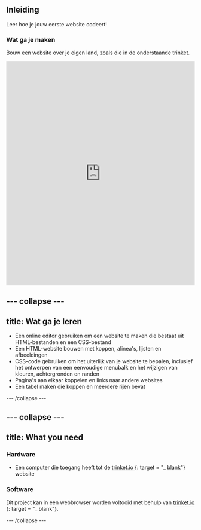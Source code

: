 ## Inleiding

Leer hoe je jouw eerste website codeert!

### Wat ga je maken

Bouw een website over je eigen land, zoals die in de onderstaande trinket.

<div class="scratch-preview">
  <iframe src="https://trinket.io/embed/html/8d5e6e8aad" width="100%" height="600" frameborder="0" marginwidth="0" marginheight="0" allowfullscreen></iframe>
</div>

## \--- collapse \---

## title: Wat ga je leren

+ Een online editor gebruiken om een ​​website te maken die bestaat uit HTML-bestanden en een CSS-bestand
+ Een HTML-website bouwen met koppen, alinea's, lijsten en afbeeldingen
+ CSS-code gebruiken om het uiterlijk van je website te bepalen, inclusief het ontwerpen van een eenvoudige menubalk en het wijzigen van kleuren, achtergronden en randen
+ Pagina's aan elkaar koppelen en links naar andere websites
+ Een tabel maken die koppen en meerdere rijen bevat

\--- /collapse \---

## \--- collapse \---

## title: What you need

### Hardware

+ Een computer die toegang heeft tot de [ trinket.io ](https://trinket.io) {: target = "_ blank"} website

### Software

Dit project kan in een webbrowser worden voltooid met behulp van [ trinket.io ](https://trinket.io) {: target = "_ blank"}.

\--- /collapse \---